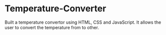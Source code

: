 # Temperature-Converter
Built a temperature convertor using HTML, CSS and JavaScript. It allows the user to convert the temperature from to other.
